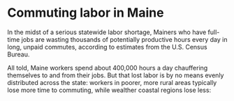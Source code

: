 # Commuting labor in Maine

In the midst of a serious statewide labor shortage, Mainers who have full-time jobs are wasting thousands of potentially productive hours every day in long, unpaid commutes, according to estimates from the U.S. Census Bureau.

All told, Maine workers spend about 400,000 hours a day chauffering themselves to and from their jobs. But that lost labor is by no means evenly distributed across the state: workers in poorer, more rural areas typically lose more time to commuting, while wealther coastal regions lose less: